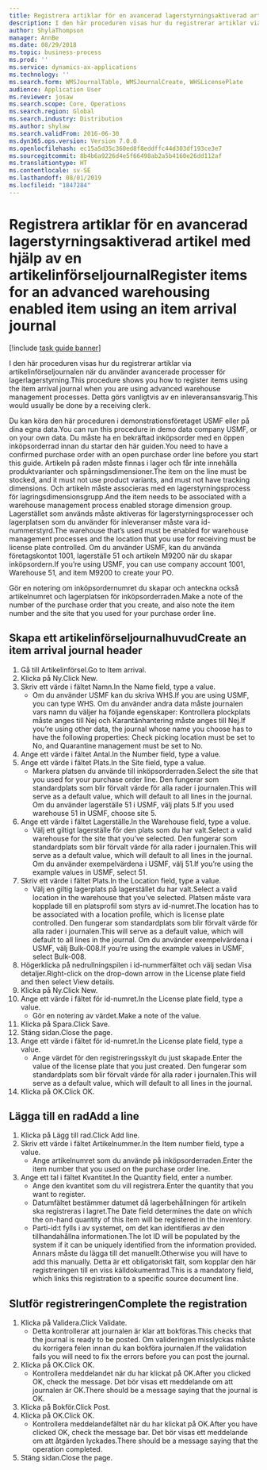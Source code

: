 ```yaml
---
title: Registrera artiklar för en avancerad lagerstyrningsaktiverad artikel med hjälp av en artikelinförseljournal
description: I den här proceduren visas hur du registrerar artiklar via artikelinförseljournalen när du använder avancerade processer för lagerlagerstyrning.
author: ShylaThompson
manager: AnnBe
ms.date: 08/29/2018
ms.topic: business-process
ms.prod: ''
ms.service: dynamics-ax-applications
ms.technology: ''
ms.search.form: WMSJournalTable, WMSJournalCreate, WHSLicensePlate
audience: Application User
ms.reviewer: josaw
ms.search.scope: Core, Operations
ms.search.region: Global
ms.search.industry: Distribution
ms.author: shylaw
ms.search.validFrom: 2016-06-30
ms.dyn365.ops.version: Version 7.0.0
ms.openlocfilehash: ec15a5d35c360ed8f8eddffc44d303df193ce3e7
ms.sourcegitcommit: 8b4b6a9226d4e5f66498ab2a5b4160e26dd112af
ms.translationtype: HT
ms.contentlocale: sv-SE
ms.lasthandoff: 08/01/2019
ms.locfileid: "1847284"
---
```

# <a name="register-items-for-an-advanced-warehousing-enabled-item-using-an-item-arrival-journal"></a><span data-ttu-id="b4399-103">Registrera artiklar för en avancerad lagerstyrningsaktiverad artikel med hjälp av en artikelinförseljournal</span><span class="sxs-lookup"><span data-stu-id="b4399-103">Register items for an advanced warehousing enabled item using an item arrival journal</span></span>

[!include [task guide banner](../../includes/task-guide-banner.md)]

<span data-ttu-id="b4399-104">I den här proceduren visas hur du registrerar artiklar via artikelinförseljournalen när du använder avancerade processer för lagerlagerstyrning.</span><span class="sxs-lookup"><span data-stu-id="b4399-104">This procedure shows you how to register items using the item arrival journal when you are using advanced warehouse management processes.</span></span> <span data-ttu-id="b4399-105">Detta görs vanligtvis av en inleveransansvarig.</span><span class="sxs-lookup"><span data-stu-id="b4399-105">This would usually be done by a receiving clerk.</span></span> 

<span data-ttu-id="b4399-106">Du kan köra den här proceduren i demonstrationsföretaget USMF eller på dina egna data.</span><span class="sxs-lookup"><span data-stu-id="b4399-106">You can run this procedure in demo data company USMF, or on your own data.</span></span> <span data-ttu-id="b4399-107">Du måste ha en bekräftad inköpsorder med en öppen inköpsorderrad innan du startar den här guiden.</span><span class="sxs-lookup"><span data-stu-id="b4399-107">You need to have a confirmed purchase order with an open purchase order line before you start this guide.</span></span> <span data-ttu-id="b4399-108">Artikeln på raden måste finnas i lager och får inte innehålla produktvarianter och spårningsdimensioner.</span><span class="sxs-lookup"><span data-stu-id="b4399-108">The item on the line must be stocked, and it must not use product variants, and must not have tracking dimensions.</span></span> <span data-ttu-id="b4399-109">Och artikeln måste associeras med en lagerstyrningsprocess för lagringsdimensionsgrupp.</span><span class="sxs-lookup"><span data-stu-id="b4399-109">And the item needs to be associated with a warehouse management process enabled storage dimension group.</span></span> <span data-ttu-id="b4399-110">Lagerstället som används måste aktiveras för lagerstyrningsprocesser och lagerplatsen som du använder för inleveranser måste vara id-nummerstyrd.</span><span class="sxs-lookup"><span data-stu-id="b4399-110">The warehouse that’s used must be enabled for warehouse management processes and the location that you use for receiving must be license plate controlled.</span></span> <span data-ttu-id="b4399-111">Om du använder USMF, kan du använda företagskontot 1001, lagerställe 51 och artikeln M9200 när du skapar inköpsordern.</span><span class="sxs-lookup"><span data-stu-id="b4399-111">If you’re using USMF, you can use company account 1001, Warehouse 51, and item M9200 to create your PO.</span></span> 

<span data-ttu-id="b4399-112">Gör en notering om inköpsordernumret du skapar och anteckna också artikelnumret och lagerplatsen för inköpsorderraden.</span><span class="sxs-lookup"><span data-stu-id="b4399-112">Make a note of the number of the purchase order that you create, and also note the item number and the site that you used for your purchase order line.</span></span>


## <a name="create-an-item-arrival-journal-header"></a><span data-ttu-id="b4399-113">Skapa ett artikelinförseljournalhuvud</span><span class="sxs-lookup"><span data-stu-id="b4399-113">Create an item arrival journal header</span></span>
1. <span data-ttu-id="b4399-114">Gå till Artikelinförsel.</span><span class="sxs-lookup"><span data-stu-id="b4399-114">Go to Item arrival.</span></span>
2. <span data-ttu-id="b4399-115">Klicka på Ny.</span><span class="sxs-lookup"><span data-stu-id="b4399-115">Click New.</span></span>
3. <span data-ttu-id="b4399-116">Skriv ett värde i fältet Namn.</span><span class="sxs-lookup"><span data-stu-id="b4399-116">In the Name field, type a value.</span></span>
    * <span data-ttu-id="b4399-117">Om du använder USMF kan du skriva WHS.</span><span class="sxs-lookup"><span data-stu-id="b4399-117">If you are using USMF, you can type WHS.</span></span> <span data-ttu-id="b4399-118">Om du använder andra data måste journalen vars namn du väljer ha följande egenskaper: Kontrollera plockplats måste anges till Nej och Karantänhantering måste anges till Nej.</span><span class="sxs-lookup"><span data-stu-id="b4399-118">If you’re using other data, the journal whose name you choose has to have the following properties: Check picking location must be set to No, and Quarantine management must be set to No.</span></span>  
4. <span data-ttu-id="b4399-119">Ange ett värde i fältet Antal.</span><span class="sxs-lookup"><span data-stu-id="b4399-119">In the Number field, type a value.</span></span>
5. <span data-ttu-id="b4399-120">Ange ett värde i fältet Plats.</span><span class="sxs-lookup"><span data-stu-id="b4399-120">In the Site field, type a value.</span></span>
    * <span data-ttu-id="b4399-121">Markera platsen du använde till inköpsorderraden.</span><span class="sxs-lookup"><span data-stu-id="b4399-121">Select the site that you used for your purchase order line.</span></span> <span data-ttu-id="b4399-122">Den fungerar som standardplats som blir förvalt värde för alla rader i journalen.</span><span class="sxs-lookup"><span data-stu-id="b4399-122">This will serve as a default value, which will default to all lines in the journal.</span></span> <span data-ttu-id="b4399-123">Om du använder lagerställe 51 i USMF, välj plats 5.</span><span class="sxs-lookup"><span data-stu-id="b4399-123">If you used warehouse 51 in USMF, choose site 5.</span></span>  
6. <span data-ttu-id="b4399-124">Ange ett värde i fältet Lagerställe.</span><span class="sxs-lookup"><span data-stu-id="b4399-124">In the Warehouse field, type a value.</span></span>
    * <span data-ttu-id="b4399-125">Välj ett giltigt lagerställe för den plats som du har valt.</span><span class="sxs-lookup"><span data-stu-id="b4399-125">Select a valid warehouse for the site that you’ve selected.</span></span> <span data-ttu-id="b4399-126">Den fungerar som standardplats som blir förvalt värde för alla rader i journalen.</span><span class="sxs-lookup"><span data-stu-id="b4399-126">This will serve as a default value, which will default to all lines in the journal.</span></span> <span data-ttu-id="b4399-127">Om du använder exempelvärdena i USMF, välj 51.</span><span class="sxs-lookup"><span data-stu-id="b4399-127">If you’re using the example values in USMF, select 51.</span></span>  
7. <span data-ttu-id="b4399-128">Skriv ett värde i fältet Plats.</span><span class="sxs-lookup"><span data-stu-id="b4399-128">In the Location field, type a value.</span></span>
    * <span data-ttu-id="b4399-129">Välj en giltig lagerplats på lagerstället du har valt.</span><span class="sxs-lookup"><span data-stu-id="b4399-129">Select a valid location in the warehouse that you’ve selected.</span></span> <span data-ttu-id="b4399-130">Platsen måste vara kopplade till en platsprofil som styrs av id-numret.</span><span class="sxs-lookup"><span data-stu-id="b4399-130">The location has to be associated with a location profile, which is license plate controlled.</span></span> <span data-ttu-id="b4399-131">Den fungerar som standardplats som blir förvalt värde för alla rader i journalen.</span><span class="sxs-lookup"><span data-stu-id="b4399-131">This will serve as a default value, which will default to all lines in the journal.</span></span> <span data-ttu-id="b4399-132">Om du använder exempelvärdena i USMF, välj Bulk-008.</span><span class="sxs-lookup"><span data-stu-id="b4399-132">If you’re using the example values in USMF, select Bulk-008.</span></span>  
8. <span data-ttu-id="b4399-133">Högerklicka på nedrullningspilen i id-nummerfältet och välj sedan Visa detaljer.</span><span class="sxs-lookup"><span data-stu-id="b4399-133">Right-click on the drop-down arrow in the License plate field and then select View details.</span></span>
9. <span data-ttu-id="b4399-134">Klicka på Ny.</span><span class="sxs-lookup"><span data-stu-id="b4399-134">Click New.</span></span>
10. <span data-ttu-id="b4399-135">Ange ett värde i fältet för id-numret.</span><span class="sxs-lookup"><span data-stu-id="b4399-135">In the License plate field, type a value.</span></span>
    * <span data-ttu-id="b4399-136">Gör en notering av värdet.</span><span class="sxs-lookup"><span data-stu-id="b4399-136">Make a note of the value.</span></span>  
11. <span data-ttu-id="b4399-137">Klicka på Spara.</span><span class="sxs-lookup"><span data-stu-id="b4399-137">Click Save.</span></span>
12. <span data-ttu-id="b4399-138">Stäng sidan.</span><span class="sxs-lookup"><span data-stu-id="b4399-138">Close the page.</span></span>
13. <span data-ttu-id="b4399-139">Ange ett värde i fältet för id-numret.</span><span class="sxs-lookup"><span data-stu-id="b4399-139">In the License plate field, type a value.</span></span>
    * <span data-ttu-id="b4399-140">Ange värdet för den registreringsskylt du just skapade.</span><span class="sxs-lookup"><span data-stu-id="b4399-140">Enter the value of the license plate that you just created.</span></span> <span data-ttu-id="b4399-141">Den fungerar som standardplats som blir förvalt värde för alla rader i journalen.</span><span class="sxs-lookup"><span data-stu-id="b4399-141">This will serve as a default value, which will default to all lines in the journal.</span></span>  
14. <span data-ttu-id="b4399-142">Klicka på OK.</span><span class="sxs-lookup"><span data-stu-id="b4399-142">Click OK.</span></span>

## <a name="add-a-line"></a><span data-ttu-id="b4399-143">Lägga till en rad</span><span class="sxs-lookup"><span data-stu-id="b4399-143">Add a line</span></span>
1. <span data-ttu-id="b4399-144">Klicka på Lägg till rad.</span><span class="sxs-lookup"><span data-stu-id="b4399-144">Click Add line.</span></span>
2. <span data-ttu-id="b4399-145">Skriv ett värde i fältet Artikelnummer.</span><span class="sxs-lookup"><span data-stu-id="b4399-145">In the Item number field, type a value.</span></span>
    * <span data-ttu-id="b4399-146">Ange artikelnumret som du använde på inköpsorderraden.</span><span class="sxs-lookup"><span data-stu-id="b4399-146">Enter the item number that you used on the purchase order line.</span></span>  
3. <span data-ttu-id="b4399-147">Ange ett tal i fältet Kvantitet.</span><span class="sxs-lookup"><span data-stu-id="b4399-147">In the Quantity field, enter a number.</span></span>
    * <span data-ttu-id="b4399-148">Ange den kvantitet som du vill registrera.</span><span class="sxs-lookup"><span data-stu-id="b4399-148">Enter the quantity that you want to register.</span></span>  
    * <span data-ttu-id="b4399-149">Datumfältet bestämmer datumet då lagerbehållningen för artikeln ska registreras i lagret.</span><span class="sxs-lookup"><span data-stu-id="b4399-149">The Date field determines the date on which the on-hand quantity of this item will be registered in the inventory.</span></span>  
    * <span data-ttu-id="b4399-150">Parti-id:t fylls i av systemet, om det kan identifieras av den tillhandahållna informationen.</span><span class="sxs-lookup"><span data-stu-id="b4399-150">The lot ID will be populated by the system if it can be uniquely identified from the information provided.</span></span> <span data-ttu-id="b4399-151">Annars måste du lägga till det manuellt.</span><span class="sxs-lookup"><span data-stu-id="b4399-151">Otherwise you will have to add this manually.</span></span> <span data-ttu-id="b4399-152">Detta är ett obligatoriskt fält, som kopplar den här registreringen till en viss källdokumentrad.</span><span class="sxs-lookup"><span data-stu-id="b4399-152">This is a mandatory field, which links this registration to a specific source document line.</span></span>  

## <a name="complete-the-registration"></a><span data-ttu-id="b4399-153">Slutför registreringen</span><span class="sxs-lookup"><span data-stu-id="b4399-153">Complete the registration</span></span>
1. <span data-ttu-id="b4399-154">Klicka på Validera.</span><span class="sxs-lookup"><span data-stu-id="b4399-154">Click Validate.</span></span>
    * <span data-ttu-id="b4399-155">Detta kontrollerar att journalen är klar att bokföras.</span><span class="sxs-lookup"><span data-stu-id="b4399-155">This checks that the journal is ready to be posted.</span></span> <span data-ttu-id="b4399-156">Om valideringen misslyckas måste du korrigera felen innan du kan bokföra journalen.</span><span class="sxs-lookup"><span data-stu-id="b4399-156">If the validation fails you will need to fix the errors before you can post the journal.</span></span>  
2. <span data-ttu-id="b4399-157">Klicka på OK.</span><span class="sxs-lookup"><span data-stu-id="b4399-157">Click OK.</span></span>
    * <span data-ttu-id="b4399-158">Kontrollera meddelandet när du har klickat på OK.</span><span class="sxs-lookup"><span data-stu-id="b4399-158">After you clicked OK, check the message.</span></span> <span data-ttu-id="b4399-159">Det bör visas ett meddelande om att journalen är OK.</span><span class="sxs-lookup"><span data-stu-id="b4399-159">There should be a message saying that the journal is OK.</span></span>  
3. <span data-ttu-id="b4399-160">Klicka på Bokför.</span><span class="sxs-lookup"><span data-stu-id="b4399-160">Click Post.</span></span>
4. <span data-ttu-id="b4399-161">Klicka på OK.</span><span class="sxs-lookup"><span data-stu-id="b4399-161">Click OK.</span></span>
    * <span data-ttu-id="b4399-162">Kontrollera meddelandefältet när du har klickat på OK.</span><span class="sxs-lookup"><span data-stu-id="b4399-162">After you have clicked OK, check the message bar.</span></span> <span data-ttu-id="b4399-163">Det bör visas ett meddelande om att åtgärden lyckades.</span><span class="sxs-lookup"><span data-stu-id="b4399-163">There should be a message saying that the operation completed.</span></span>  
5. <span data-ttu-id="b4399-164">Stäng sidan.</span><span class="sxs-lookup"><span data-stu-id="b4399-164">Close the page.</span></span>

